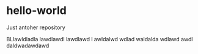 # hello-world
Just antoher repository

BLlawldladla lawdlawdl lawdlawd l
awldalwd 
wdlad
waldalda
wdlawd
awdl
daldwadawdawd
